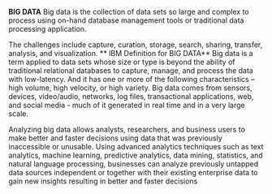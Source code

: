 **BIG DATA**
Big data is the collection of data sets so large and complex to process using on-hand database management tools or traditional data processing application.

The challenges include capture, curation, storage, search, sharing, transfer, analysis, and visualization.
** IBM Definition for BIG DATA**
Big data is a term applied to data sets whose size or type is beyond the ability of traditional relational databases to capture, manage, and process the data with low-latency. And it has one or more of the following characteristics – high volume, high velocity, or high variety. Big data comes from sensors, devices, video/audio, networks, log files, transactional applications, web, and social media - much of it generated in real time and in a very large scale.

Analyzing big data allows analysts, researchers, and business users to make better and faster decisions using data that was previously inaccessible or unusable. Using advanced analytics techniques such as text analytics, machine learning, predictive analytics, data mining, statistics, and natural language processing, businesses can analyze previously untapped data sources independent or together with their existing enterprise data to gain new insights resulting in better and faster decisions


